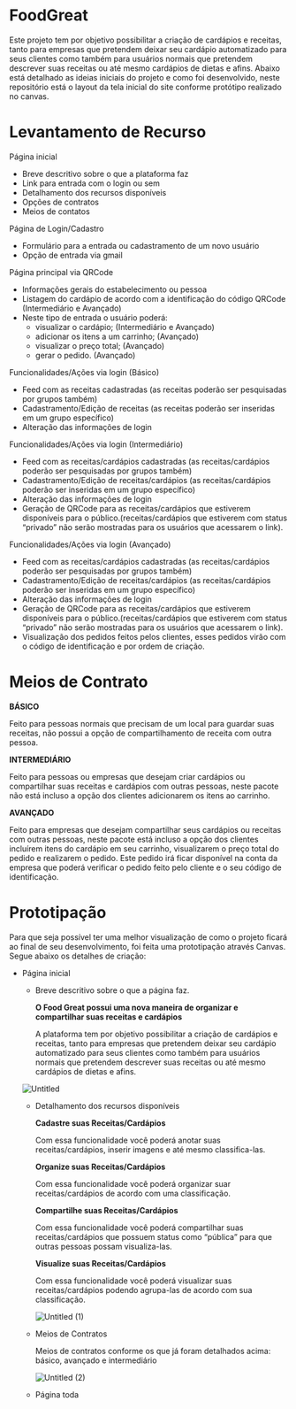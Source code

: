 # FoodGreat
 Este projeto tem por objetivo possibilitar a criação de cardápios e receitas, tanto para empresas que pretendem deixar seu cardápio automatizado para seus clientes como também para usuários normais que pretendem descrever suas receitas ou até mesmo cardápios de dietas e afins. Abaixo está detalhado as ideias iniciais do projeto e como foi desenvolvido, neste repositório está o layout da tela inicial do site conforme protótipo realizado no canvas.
 
# Levantamento de Recurso

Página inicial

- Breve descritivo sobre o que a plataforma faz
- Link para entrada com o login ou sem
- Detalhamento dos recursos disponíveis
- Opções de contratos
- Meios de contatos

Página de Login/Cadastro

- Formulário para a entrada ou cadastramento de um novo usuário
- Opção de entrada via gmail

Página principal via QRCode

- Informações gerais do estabelecimento ou pessoa
- Listagem do cardápio de acordo com a identificação do código QRCode (Intermediário e Avançado)
- Neste tipo de entrada o usuário poderá:
    - visualizar o cardápio; (Intermediário e Avançado)
    - adicionar os itens a um carrinho; (Avançado)
    - visualizar o preço total; (Avançado)
    - gerar o pedido. (Avançado)

Funcionalidades/Ações via login (Básico)

- Feed com as receitas cadastradas (as receitas poderão ser pesquisadas por grupos também)
- Cadastramento/Edição de receitas (as receitas poderão ser inseridas em um grupo específico)
- Alteração das informações de login

Funcionalidades/Ações via login (Intermediário)

- Feed com as receitas/cardápios cadastradas (as receitas/cardápios poderão ser pesquisadas por grupos também)
- Cadastramento/Edição de receitas/cardápios (as receitas/cardápios poderão ser inseridas em um grupo específico)
- Alteração das informações de login
- Geração de QRCode para as receitas/cardápios que estiverem disponíveis para o público.(receitas/cardápios que estiverem com status “privado” não serão mostradas para os usuários que acessarem o link).

Funcionalidades/Ações via login (Avançado)

- Feed com as receitas/cardápios cadastradas (as receitas/cardápios poderão ser pesquisadas por grupos também)
- Cadastramento/Edição de receitas/cardápios (as receitas/cardápios poderão ser inseridas em um grupo específico)
- Alteração das informações de login
- Geração de QRCode para as receitas/cardápios que estiverem disponíveis para o público.(receitas/cardápios que estiverem com status “privado” não serão mostradas para os usuários que acessarem o link).
- Visualização dos pedidos feitos pelos clientes, esses pedidos virão com o código de identificação e por ordem de criação.

# Meios de Contrato

**********BÁSICO**********

Feito para pessoas normais que precisam de um local para guardar suas receitas, não possui a opção de compartilhamento de receita com outra pessoa.

********INTERMEDIÁRIO********

Feito para pessoas ou empresas que desejam criar cardápios ou compartilhar suas receitas e cardápios com outras pessoas, neste pacote não está incluso a opção dos clientes adicionarem os itens ao carrinho.

****************AVANÇADO****************

Feito para empresas que desejam compartilhar seus cardápios ou receitas com outras pessoas, neste pacote está incluso a opção dos clientes incluírem itens do cardápio em seu carrinho, visualizarem o preço total do pedido e realizarem o pedido. Este pedido irá ficar disponível na conta da empresa que poderá verificar o pedido feito pelo cliente e o seu código de identificação.

# Prototipação

 Para que seja possível ter uma melhor visualização de como o projeto ficará ao final de seu desenvolvimento, foi feita uma prototipação através Canvas. Segue abaixo os detalhes de criação:

- Página inicial
    - Breve descritivo sobre o que a página faz.
        
        **O Food Great possui uma nova maneira de organizar e compartilhar suas receitas e cardápios**
        
        A plataforma tem por objetivo possibilitar a criação de cardápios e receitas, tanto para empresas que pretendem deixar seu cardápio automatizado para seus clientes como também para usuários normais que pretendem descrever suas receitas ou até mesmo cardápios de dietas e afins.
        
    
    ![Untitled](https://user-images.githubusercontent.com/47676873/228686404-3da51cdd-7a03-4962-94fa-267154a15b44.png)
    
    - Detalhamento dos recursos disponíveis
        
        **Cadastre suas Receitas/Cardápios**
        
        Com essa funcionalidade você poderá anotar suas receitas/cardápios, inserir imagens e até mesmo classifica-las.
        
        **Organize suas Receitas/Cardápios**
        
        Com essa funcionalidade você poderá organizar suar receitas/cardápios de acordo com uma classificação.
        
        **********************************************************************Compartilhe suas Receitas/Cardápios**********************************************************************
        
        Com essa funcionalidade você poderá compartilhar suas receitas/cardápios que possuem status como “pública” para que outras pessoas possam visualiza-las.
        
        **********************************************************************Visualize suas Receitas/Cardápios**********************************************************************
        
        Com essa funcionalidade você poderá visualizar suas receitas/cardápios podendo agrupa-las de acordo com sua classificação.
        
        ![Untitled (1)](https://user-images.githubusercontent.com/47676873/228686469-557ad70c-e693-40cc-bf21-4f94fc126717.png)
        
    - Meios de Contratos
        
        Meios de contratos conforme os que já foram detalhados acima: básico, avançado e intermediário
        
        ![Untitled (2)](https://user-images.githubusercontent.com/47676873/228686496-06d4f03d-09d5-4664-b291-1f69b582c69b.png)
        
    - Página toda
